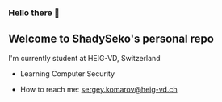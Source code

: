### Hello there 👋
## Welcome to ShadySeko's personal repo

 I'm currently student at HEIG-VD, Switzerland
- Learning Computer Security



- How to reach me: sergey.komarov@heig-vd.ch

<!--
**ShadySeko/ShadySeko** is a ✨ _special_ ✨ repository because its `README.md` (this file) appears on your GitHub profile.

Here are some ideas to get you started:

- 🔭 I’m currently working on ...
- 🌱 I’m currently learning ...
- 👯 I’m looking to collaborate on ...
- 🤔 I’m looking for help with ...
- 💬 Ask me about ...
- 📫 How to reach me: ...
- 😄 Pronouns: ...
- ⚡ Fun fact: ...
-->
